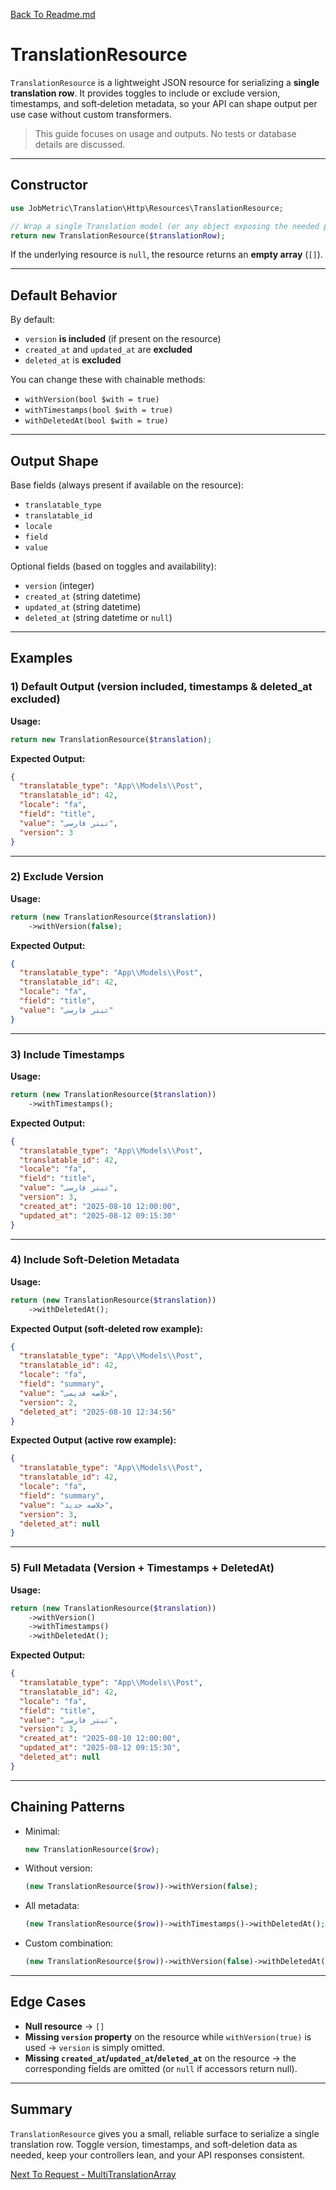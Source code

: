 [Back To Readme.md](https://github.com/jobmetric/laravel-translation/blob/master/README.md)

# TranslationResource

`TranslationResource` is a lightweight JSON resource for serializing a **single translation row**. It provides toggles to include or exclude version, timestamps, and soft‑deletion metadata, so your API can shape output per use case without custom transformers.

> This guide focuses on usage and outputs. No tests or database details are discussed.

---

## Constructor

```php
use JobMetric\Translation\Http\Resources\TranslationResource;

// Wrap a single Translation model (or any object exposing the needed properties)
return new TranslationResource($translationRow);
```

If the underlying resource is `null`, the resource returns an **empty array** (`[]`).

---

## Default Behavior

By default:
- `version` **is included** (if present on the resource)
- `created_at` and `updated_at` are **excluded**
- `deleted_at` is **excluded**

You can change these with chainable methods:
- `withVersion(bool $with = true)`
- `withTimestamps(bool $with = true)`
- `withDeletedAt(bool $with = true)`

---

## Output Shape

Base fields (always present if available on the resource):
- `translatable_type`
- `translatable_id`
- `locale`
- `field`
- `value`

Optional fields (based on toggles and availability):
- `version` (integer)
- `created_at` (string datetime)
- `updated_at` (string datetime)
- `deleted_at` (string datetime or `null`)

---

## Examples

### 1) Default Output (version included, timestamps & deleted_at excluded)

**Usage:**
```php
return new TranslationResource($translation);
```

**Expected Output:**
```json
{
  "translatable_type": "App\\Models\\Post",
  "translatable_id": 42,
  "locale": "fa",
  "field": "title",
  "value": "تیتر فارسی",
  "version": 3
}
```

---

### 2) Exclude Version

**Usage:**
```php
return (new TranslationResource($translation))
    ->withVersion(false);
```

**Expected Output:**
```json
{
  "translatable_type": "App\\Models\\Post",
  "translatable_id": 42,
  "locale": "fa",
  "field": "title",
  "value": "تیتر فارسی"
}
```

---

### 3) Include Timestamps

**Usage:**
```php
return (new TranslationResource($translation))
    ->withTimestamps();
```

**Expected Output:**
```json
{
  "translatable_type": "App\\Models\\Post",
  "translatable_id": 42,
  "locale": "fa",
  "field": "title",
  "value": "تیتر فارسی",
  "version": 3,
  "created_at": "2025-08-10 12:00:00",
  "updated_at": "2025-08-12 09:15:30"
}
```

---

### 4) Include Soft‑Deletion Metadata

**Usage:**
```php
return (new TranslationResource($translation))
    ->withDeletedAt();
```

**Expected Output (soft‑deleted row example):**
```json
{
  "translatable_type": "App\\Models\\Post",
  "translatable_id": 42,
  "locale": "fa",
  "field": "summary",
  "value": "خلاصه قدیمی",
  "version": 2,
  "deleted_at": "2025-08-10 12:34:56"
}
```

**Expected Output (active row example):**
```json
{
  "translatable_type": "App\\Models\\Post",
  "translatable_id": 42,
  "locale": "fa",
  "field": "summary",
  "value": "خلاصه جدید",
  "version": 3,
  "deleted_at": null
}
```

---

### 5) Full Metadata (Version + Timestamps + DeletedAt)

**Usage:**
```php
return (new TranslationResource($translation))
    ->withVersion()
    ->withTimestamps()
    ->withDeletedAt();
```

**Expected Output:**
```json
{
  "translatable_type": "App\\Models\\Post",
  "translatable_id": 42,
  "locale": "fa",
  "field": "title",
  "value": "تیتر فارسی",
  "version": 3,
  "created_at": "2025-08-10 12:00:00",
  "updated_at": "2025-08-12 09:15:30",
  "deleted_at": null
}
```

---

## Chaining Patterns

- Minimal:
  ```php
  new TranslationResource($row);
  ```

- Without version:
  ```php
  (new TranslationResource($row))->withVersion(false);
  ```

- All metadata:
  ```php
  (new TranslationResource($row))->withTimestamps()->withDeletedAt();
  ```

- Custom combination:
  ```php
  (new TranslationResource($row))->withVersion(false)->withDeletedAt();
  ```

---

## Edge Cases

- **Null resource** → `[]`
- **Missing `version` property** on the resource while `withVersion(true)` is used → `version` is simply omitted.
- **Missing `created_at`/`updated_at`/`deleted_at`** on the resource → the corresponding fields are omitted (or `null` if accessors return null).

---

## Summary

`TranslationResource` gives you a small, reliable surface to serialize a single translation row. Toggle version, timestamps, and soft‑deletion data as needed, keep your controllers lean, and your API responses consistent.

[Next To Request - MultiTranslationArray](https://github.com/jobmetric/laravel-translation/blob/master/docs/MultiTranslationArrayRequest.md)
